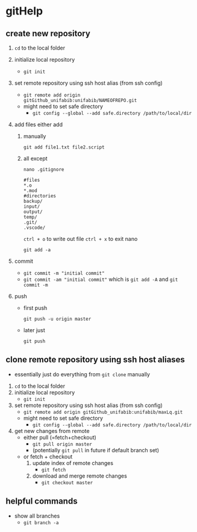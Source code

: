 # gitHelp

## create new repository
1. `cd` to the local folder
1. initialize local repository
    - `git init`
1. set remote repository using ssh host alias (from ssh config)
    - `git remote add origin gitGithub_unifabib:unifabib/NAMEOFREPO.git`
    - might need to set safe directory
      - `git config --global --add safe.directory /path/to/local/dir`
1. add files either add
    1. manually

       `git add file1.txt file2.script`
    1. all except

       `nano .gitignore`
       
          ```
          #files
          *.o
          *.mod
          #directories
          backup/
          input/
          output/
          temp/
          .git/
          .vscode/
          ```
          `ctrl + o` to write out file
          `ctrl + x` to exit nano
       
       `git add -a`
          
1. commit
    - `git commit -m "initial commit"`
    - `git commit -am "initial commit"`
       which is `git add -A` and `git commit -m`
1. push
    - first push
    
      `git push -u origin master`
    - later just

      `git push`

## clone remote repository using ssh host aliases
- essentially just do everything from `git clone` manually
1. `cd` to the local folder
1. initialize local repository
    - `git init`
1. set remote repository using ssh host alias (from ssh config)
    - `git remote add origin gitGithub_unifabib:unifabib/maxLq.git`
    - might need to set safe directory
      - `git config --global --add safe.directory /path/to/local/dir`
1. get new changes from remote
    - either pull (=fetch+checkout)
      - `git pull origin master`
      - (potentially `git pull` in future if default branch set)
    - or fetch + checkout
      1. update index of remote changes
          - `git fetch`
      1. download and merge remote changes
          - `git checkout master`  


## helpful commands
- show all branches
    - `git branch -a`
